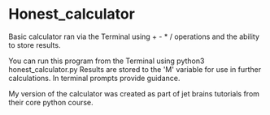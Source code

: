 # Honest_calculator
Basic calculator ran via the Terminal using + - * / operations and the ability to store results.

You can run this program from the Terminal using python3 honest_calculator.py
Results are stored to the 'M' variable for use in further calculations.
In terminal prompts provide guidance.

My version of the calculator was created as part of jet brains tutorials from their core python course.
